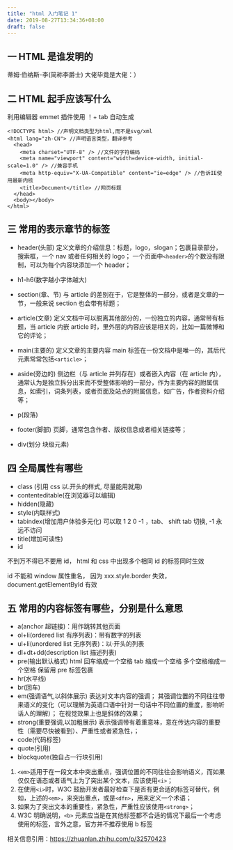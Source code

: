```yaml
---
title: "html 入门笔记 1"
date: 2019-08-27T13:34:36+08:00
draft: false
---
```


## 一 HTML 是谁发明的

蒂姆·伯纳斯-李(简称李爵士) 大佬毕竟是大佬：）

## 二 HTML 起手应该写什么

利用编辑器 emmet 插件使用 ！+ tab 自动生成

```
<!DOCTYPE html> //声明文档类型为html,而不是svg/xml
<html lang="zh-CN"> //声明语言类型，翻译参考
  <head>
    <meta charset="UTF-8" /> //文件的字符编码
    <meta name="viewport" content="width=device-width, initial-scale=1.0" /> //兼容手机
    <meta http-equiv="X-UA-Compatible" content="ie=edge" /> //告诉IE使用最新内核
    <title>Document</title> //网页标题
  </head>
  <body></body>
</html>
```

## 三 常用的表示章节的标签

- header(头部)
  定义文章的介绍信息：标题，logo，slogan；包裹目录部分，搜索框，一个 nav 或者任何相关的 logo；
  一个页面中`<header>`的个数没有限制，可以为每个内容块添加一个 header；

- h1-h6(数字越小字体越大)

- section(章、节)
  与 article 的差别在于，它是整体的一部分，或者是文章的一节，一般来说 section 也会带有标题；

- article(文章)
  定义文档中可以脱离其他部分的，一份独立的内容，通常带有标题，当 article 内嵌 article 时，里外层的内容应该是相关的，比如一篇微博和它的评论；

- main(主要的)
  定义文章的主要内容
  main 标签在一份文档中是唯一的，其后代元素常常包括`<article>`；

- aside(旁边的)
  侧边栏（与 article 并列存在）或者嵌入内容（在 article 内），通常认为是独立拆分出来而不受整体影响的一部分，作为主要内容的附属信息，如索引，词条列表，或者页面及站点的附属信息，如广告，作者资料介绍等；

- p(段落)

* footer(脚部)
  页脚，通常包含作者、版权信息或者相关链接等；

* div(划分 块级元素)

## 四 全局属性有哪些

- class (引用 css 以.开头的样式, 尽量能用就用)
- contenteditable(在浏览器可以编辑)
- hidden(隐藏)
- style(内联样式)
- tabindex(增加用户体验多元化) 可以取 1 2 0 -1 ，tab、 shift tab 切换, -1 永远不访问
- title(增加可读性)
- id

不到万不得已不要用 id，
html 和 css 中出现多个相同 id 的标签同时生效

id 不能和 window 属性重名，
因为 xxx.style.border 失效，
document.getElementById 有效

## 五 常用的内容标签有哪些，分别是什么意思

- a(anchor 超链接)：用作跳转其他页面
- ol+li(ordered list 有序列表)：带有数字的列表
- ul+li(unordered list 无序列表)：以·开头的列表
- dl+dt+dd(description list 描述列表)
- pre(输出默认格式) html 回车缩成一个空格 tab 缩成一个空格 多个空格缩成一个空格
  保留用 pre 标签包裹
- hr(水平线)
- br(回车)
- em(强调语气,以斜体展示)
  表达对文本内容的强调；
  其强调位置的不同往往带来语义的变化（可以理解为英语口语中针对一句话中不同位置的重度，影响听话人的理解）；
  在视觉效果上也是斜体的效果；
- strong(重要强调,以加粗展示)
  表示强调带有着重意味，意在传达内容的重要性（需要尽快被看到）、严重性或者紧急性，；
- code(代码标签)
- quote(引用)
- blockquote(独自占一行块引用)

1. `<em>`适用于在一段文本中突出重点，强调位置的不同往往会影响语义，而如果仅仅在语态或者语气上为了突出某个文本，应该使用`<i>`；
2. 在使用`<i>`时，W3C 鼓励开发者最好检查下是否有更合适的标签可替代，例如，上述的`<em>`，来突出重点，或是`<dfn>`，用来定义一个术语；
3. 如果为了突出文本的重要性，紧急性，严重性应该使用`<strong>`；
4. W3C 明确说明，`<b>` 元素应当是在其他标签都不合适的情况下最后一个考虑使用的标签，言外之意，官方并不推荐使用 b 标签

相关信息引用：https://zhuanlan.zhihu.com/p/32570423
